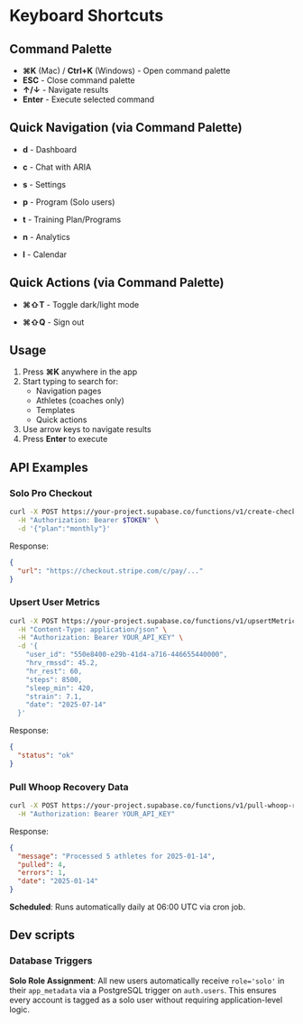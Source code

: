 
# Keyboard Shortcuts

## Command Palette
- **⌘K** (Mac) / **Ctrl+K** (Windows) - Open command palette
- **ESC** - Close command palette
- **↑/↓** - Navigate results
- **Enter** - Execute selected command

## Quick Navigation (via Command Palette)
- **d** - Dashboard
- **c** - Chat with ARIA
- **s** - Settings
- **p** - Program (Solo users)
- **t** - Training Plan/Programs

- **n** - Analytics
- **l** - Calendar

## Quick Actions (via Command Palette)
- **⌘⇧T** - Toggle dark/light mode

- **⌘⇧Q** - Sign out

## Usage
1. Press **⌘K** anywhere in the app
2. Start typing to search for:
   - Navigation pages
   - Athletes (coaches only)
   - Templates
   - Quick actions
3. Use arrow keys to navigate results
4. Press **Enter** to execute

## API Examples

### Solo Pro Checkout
```bash
curl -X POST https://your-project.supabase.co/functions/v1/create-checkout \
  -H "Authorization: Bearer $TOKEN" \
  -d '{"plan":"monthly"}'
```

Response:
```json
{
  "url": "https://checkout.stripe.com/c/pay/..."
}
```

### Upsert User Metrics
```bash
curl -X POST https://your-project.supabase.co/functions/v1/upsertMetrics \
  -H "Content-Type: application/json" \
  -H "Authorization: Bearer YOUR_API_KEY" \
  -d '{
    "user_id": "550e8400-e29b-41d4-a716-446655440000",
    "hrv_rmssd": 45.2,
    "hr_rest": 60,
    "steps": 8500,
    "sleep_min": 420,
    "strain": 7.1,
    "date": "2025-07-14"
  }'
```

Response:
```json
{
  "status": "ok"
}
```

### Pull Whoop Recovery Data
```bash
curl -X POST https://your-project.supabase.co/functions/v1/pull-whoop-recovery \
  -H "Authorization: Bearer YOUR_API_KEY"
```

Response:
```json
{
  "message": "Processed 5 athletes for 2025-01-14",
  "pulled": 4,
  "errors": 1,
  "date": "2025-01-14"
}
```

**Scheduled**: Runs automatically daily at 06:00 UTC via cron job.

## Dev scripts

### Database Triggers

**Solo Role Assignment**: All new users automatically receive `role='solo'` in their `app_metadata` via a PostgreSQL trigger on `auth.users`. This ensures every account is tagged as a solo user without requiring application-level logic.
